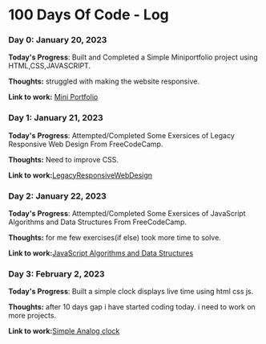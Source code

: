 # 100 Days Of Code - Log

### Day 0: January 20, 2023 


**Today's Progress**: Built and Completed a Simple Miniportfolio project using HTML,CSS,JAVASCRIPT.

**Thoughts:** struggled with making the website responsive.

**Link to work:** [Mini Portfolio](https://anirudh3770.github.io/Simple-Mini-portfolio/)


### Day 1: January 21, 2023 

**Today's Progress**: Attempted/Completed Some Exersices of Legacy Responsive Web Design From FreeCodeCamp.

**Thoughts:** Need to improve CSS.

**Link to work:**[LegacyResponsiveWebDesign](https://www.freecodecamp.org/learn/responsive-web-design)


### Day 2: January 22, 2023 

**Today's Progress**: Attempted/Completed Some Exersices of JavaScript Algorithms and Data Structures From FreeCodeCamp.

**Thoughts:** for me few exercises(if else) took more time to solve.

**Link to work:**[JavaScript Algorithms and Data Structures](https://www.freecodecamp.org/learn/javascript-algorithms-and-data-structures)

### Day 3: February 2, 2023 

**Today's Progress**: Built a simple clock displays live time using html css js.

**Thoughts:** after 10 days gap i have started coding today. i need to work on more projects.

**Link to work:**[Simple Analog clock](https://anirudh3770.github.io/simple-Clock/)
